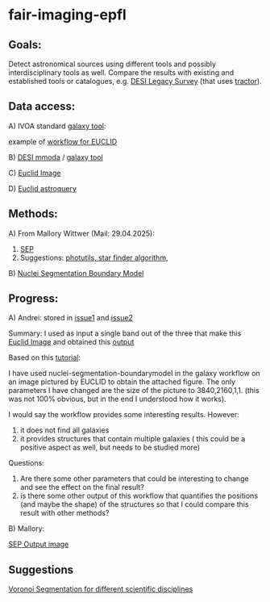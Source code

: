 # fair-imaging-epfl

## Goals:

Detect astronomical sources using different tools and possibly interdisciplinary tools as well.
Compare the results with existing and established tools or catalogues, e.g. [DESI Legacy Survey](https://www.legacysurvey.org/) (that uses [tractor](https://github.com/dstndstn/tractor)).




## Data access:

A) IVOA standard [galaxy tool](https://usegalaxy.eu/root?tool_id=toolshed.g2.bx.psu.edu/repos/astroteam/astronomical_archives/astronomical_archives/0.10.0): 
  
  example of [workflow for EUCLID](https://usegalaxy.eu/u/avariu/w/query-euclid)
   
  
B) [DESI mmoda](https://gitlab.renkulab.io/astronomy/mmoda/desi-legacy-survey) / [galaxy tool](https://galaxy.odahub.fr/root?tool_id=toolshed.g2.bx.psu.edu/repos/astroteam/desi_legacy_survey_astro_tool/desi_legacy_survey_astro_tool/0.0.1+galaxy0)

C) [Euclid Image](https://euclid.caltech.edu/image/euclid20250319d-euclid-deep-field-south-70x-zoom)

D) [Euclid astroquery](https://astroquery.readthedocs.io/en/latest/esa/euclid/euclid.html#cutout-search)


## Methods:
A) From Mallory Wittwer  (Mail: 29.04.2025):
  1) [SEP](https://sep.readthedocs.io/en/stable/tutorial.html)
  3) Suggestions: [photutils, star finder algorithm](https://photutils.readthedocs.io/en/stable/user_guide/index.html),

B) [Nuclei Segmentation Boundary Model](https://bioimage.io/#/?id=10.5281%2Fzenodo.5764892)

## Progress:
A) Andrei:
  stored in [issue1](https://github.com/FAIR-imaging/OSCARS-FIESTA/issues/23#issuecomment-2804841724) and [issue2](https://github.com/FAIR-imaging/OSCARS-FIESTA/issues/1#issuecomment-2829873631)

  Summary:
  I used as input a single band out of the three that make this [Euclid Image](https://euclid.caltech.edu/image/euclid20250319d-euclid-deep-field-south-70x-zoom) and obtained this [output](./Galaxy13-Overlay-images-on-data-12-and-data-2-output_png.png)

  Based on this [tutorial](https://training.galaxyproject.org/training-material/topics/imaging/tutorials/process-image-bioimageio/tutorial.html):
  
  
  I have used nuclei-segmentation-boundarymodel in the galaxy workflow on an image pictured by EUCLID to obtain the attached figure. The only parameters I have changed are the size of the picture to 3840,2160,1,1. (this was not 100% obvious, but in the end I understood how it works).
  
  I would say the workflow provides some interesting results. However:
  1) it does not find all galaxies
  2) it provides structures that contain multiple galaxies ( this could be a positive aspect as well, but needs to be studied more)

  Questions:
  1) Are there some other parameters that could be interesting to change and see the effect on the final result?
  2) is there some other output of this workflow that quantifies the positions (and maybe the shape) of the structures so that I could compare this result with other methods?

B) Mallory:

[SEP Output image](mallory_sep_output.png)
  

## Suggestions
[Voronoi Segmentation for different scientific disciplines](https://github.com/galaxyproject/training-material/pull/5508#issuecomment-2830306324)

